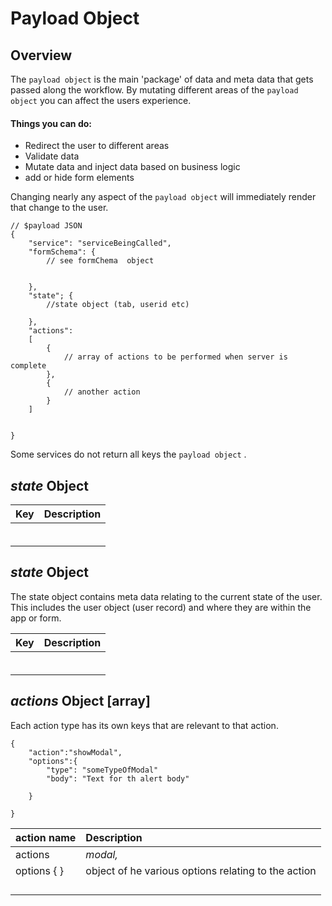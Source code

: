 # Payload Object

## Overview

The `payload object` is the main 'package' of data and meta data that gets passed along the workflow. By mutating different areas of the `payload object` you can affect the users experience.

#### Things you can do:

* Redirect the user to different areas
* Validate data
* Mutate data and inject data based on business logic
* add or hide form elements

Changing nearly any aspect of the `payload object` will immediately render that change to the user.

```
// $payload JSON
{
    "service": "serviceBeingCalled",
    "formSchema": {
        // see formChema  object    


    },
    "state"; {
        //state object (tab, userid etc)

    },
    "actions": 
    [
        {
            // array of actions to be performed when server is complete
        },
        {
            // another action
        }
    ]


}
```

Some services do not return all keys  the `payload object` .

## _state_ Object

| Key | Description |
| :--- | :--- |
|  |  |
|  |  |
|  |  |
|  |  |
|  |  |
|  |  |

## _state_ Object

The state object contains meta data relating to the current state of the user. This includes the user object \(user record\) and where they are within the app or form.

| Key | Description |
| :--- | :--- |
|  |  |
|  |  |
|  |  |
|  |  |
|  |  |
|  |  |

## _actions_ Object \[array\]

Each action type has its own keys that are relevant to that action.

```
{
    "action":"showModal",
    "options":{
        "type": "someTypeOfModal"
        "body": "Text for th alert body"

    }

}
```

| action name | Description |
| :--- | :--- |
| actions | _modal,_ |
| options { } | object of he various options relating to the action |
|  |  |
|  |  |
|  |  |
|  |  |



